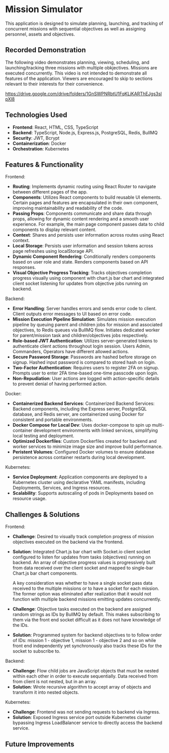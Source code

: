 # Mission Simulator

This application is designed to simulate planning, launching, and tracking of concurrent missions with sequential objectives as well as assigning personnel, assets and objectives.

## Recorded Demonstration

The following video demonstrates planning, viewing, scheduling, and launching/tracking three missions with multiple obkjectives. Missions are executed concurrently. This video is not intended to demonstrate all features of the application. Viewers are encouraged to skip to sections relevant to their interests for their convenience.

https://drive.google.com/drive/folders/1GnSWPNRbtU1FqKLjKARThEJgs3slpXl8

## Technologies Used

- **Frontend**: React, HTML, CSS, TypeScript
- **Backend**: TypeScript, Node.js, Express.js, PostgreSQL, Redis, BullMQ
- **Security**: JWT, Bcrypt
- **Containerization**: Docker
- **Orchestration**: Kubernetes

## Features & Functionality

Frontend:
- **Routing**: Implements dynamic routing using React Router to navigate between different pages of the app.
- **Components**: Utilizes React components to build reusable UI elements. Certain pages and features are encapsulated in their own component, improving maintainability and readability of the code.
- **Passing Props**: Components communicate and share data through props, allowing for dynamic content rendering and a smooth user experience. For example, the main page component passes data to child components to display relevant content.
- **Context**: Shares and persists user information across routes using React context.
- **Local Storage**: Persists user information and session tokens across page refreshes using localStorage API.
- **Dynamic Component Rendering**: Conditionally renders components based on user role and state. Renders components based on API responses.
- **Visual Objective Progress Tracking**: Tracks objectives completion progress visually using component with chart.js bar chart and integrated client socket listening for updates from objective jobs running on backend.

Backend:
- **Error Handling**: Server handles errors and sends error code to client. Client outputs error messages to UI based on error code.  
- **Mission Execution Pipeline Simulation**: Simulates mission execution pipeline by queuing parent and children jobs for mission and associated objectives, to Redis queues via BullMQ flow. Initiates dedicated worker for parent/mission task and children/objectives jobs respectively.
- **Role-based JWT Authentication**: Utilizes server-generated tokens to authenticate client actions throughout login session. Users Admin, Commanders, Operators have different allowed actions.
- **Secure Password Storage**: Passwords are hashed before storage on signup. Hashed input password is compared to stored hash on login.
- **Two-Factor Authentication**: Requires users to register 2FA on signup. Prompts user to enter 2FA time-based one-time passcode upon login.
- **Non-Repudiation**: User actions are logged with action-specific details to prevent denial of having performed action.

Docker: 
- **Containerized Backend Services**: Containerized Backend Services: Backend components, including the Express server, PostgreSQL database, and Redis server, are containerized using Docker for consistent and portable environments.
- **Docker Compose for Local Dev**: Uses docker-compose to spin up multi-container development environments with linked services, simplifying local testing and deployment.
- **Optimized Dockerfiles**: Custom Dockerfiles created for backend and worker services to minimize image size and improve build performance.
- **Peristent Volumes**: Configured Docker volumes to ensure database persistence across container restarts during local development.

Kubernetes:
- **Service Deployment**: Application components are deployed to a Kubernetes cluster using declarative YAML manifests, including Deployments, Services, and Ingress resources.
- **Scalability**: Supports autoscaling of pods in Deployments based on resource usage.


## Challenges & Solutions

Frontend:
- **Challenge**: Desired to visually track completion progress of mission objectives executed on the backend via the frontend.
- **Solution**: Integrated Chart.js bar chart with Socket.io client socket configured to listen for updates from tasks (objectives) running on backend. An array of objective progress values is progressively built from data received over the client socket and mapped to single-bar Chart.js bar chart components.
  
  A key consideration was whether to have a single socket pass data received to the multiple missions or to have a socket for each mission. The former option was eliminated after realization that it would not function with multiple backend missions emitting updates concurrently.

- **Challenge**: Objective tasks executed on the backend are assigned random strings as IDs by BullMQ by default. This makes subscribing to them via the front end socket difficult as it does not have knowledge of the IDs.
- **Solution**: Programmed system for backend objectives to to follow order of IDs: mission 1 - objective 1, mission 1 - objective 2 and so on while front end independently yet synchronously also tracks these IDs for the socket to subscribe to.
  

Backend: 
- **Challenge**: Flow child jobs are JavaScript objects that must be nested within each other in order to execute sequentially. Data received from from client is not nested, but in an array.
- **Solution**: Wrote recursive algorithm to accept array of objects and transform it into nested objects.


Kubernetes:
- **Challenge**: Frontend was not sending requests to backend via Ingress.
- **Solution**: Exposed Ingress service port outside Kubernetes cluster bypassing Ingress LoadBalancer service to directly access the backend service.


## Future Improvements
